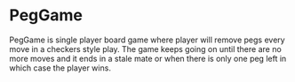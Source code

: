 # PegGame
PegGame is single player board game where player will remove pegs every move in a checkers style play.  The game keeps going on until there are no more moves and it ends in a stale mate or when there is only one peg left in which case the player wins.
